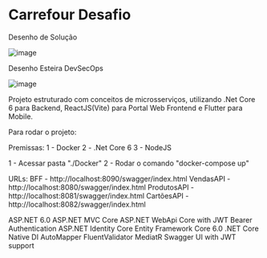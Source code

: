 # Carrefour Desafio
Desenho de Solução 

![image](https://user-images.githubusercontent.com/13989921/217170216-7bbf3ff3-bf39-40c5-b465-1b505db05cc5.png)

Desenho Esteira DevSecOps

![image](https://user-images.githubusercontent.com/13989921/217170523-3e763f7d-e4ff-4f78-9283-6b64198cc414.png)



Projeto estruturado com conceitos de microsserviços, utilizando .Net Core 6 para Backend, ReactJS(Vite) para Portal Web Frontend e Flutter para Mobile.

Para rodar o projeto:

Premissas:
1 - Docker
2 - .Net Core 6
3 - NodeJS

1 - Acessar pasta "./Docker"
2 - Rodar o comando "docker-compose up"

URLs:
BFF - http://localhost:8090/swagger/index.html
VendasAPI - http://localhost:8080/swagger/index.html
ProdutosAPI - http://localhost:8081/swagger/index.html
CartõesAPI - http://localhost:8082/swagger/index.html

ASP.NET 6.0
ASP.NET MVC Core
ASP.NET WebApi Core with JWT Bearer Authentication
ASP.NET Identity Core
Entity Framework Core 6.0
.NET Core Native DI
AutoMapper
FluentValidator
MediatR
Swagger UI with JWT support
